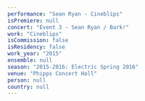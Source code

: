 ```yaml
---
performance: "Sean Ryan - Cineblips"
isPremiere: null
concert: "Event 3 - Sean Ryan / Bark!"
work: "Cineblips"
isCommission: false
isResidency: false
work_year: "2015"
ensemble: null
season: "2015-2016: Electric Spring 2016"
venue: "Phipps Concert Hall"
person: null
country: null
---
```


